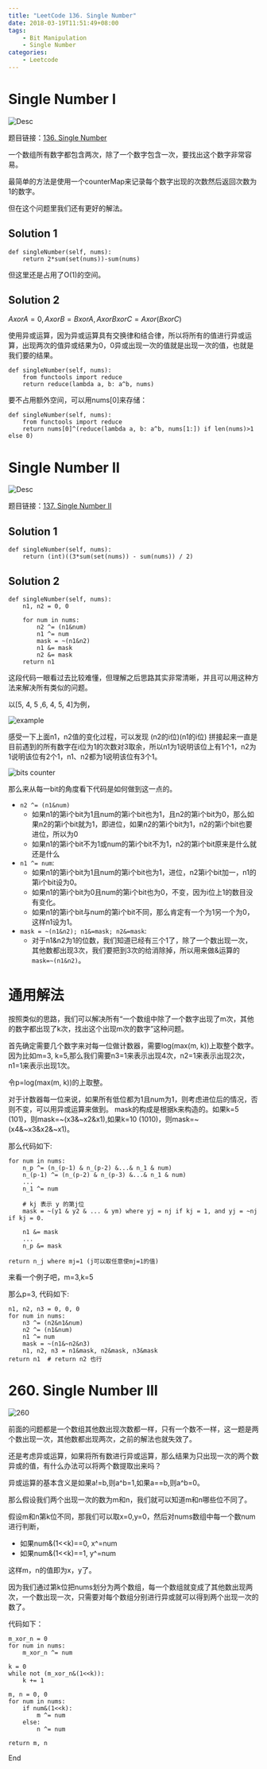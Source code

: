 ```yaml
---
title: "LeetCode 136. Single Number"
date: 2018-03-19T11:51:49+08:00
tags:
    - Bit Manipulation
    - Single Number
categories:
    - Leetcode
---
```


# Single Number I

![Desc](/images/leetcode/136_1.png)

题目链接：[136. Single Number](https://leetcode.com/problems/single-number/description/)

一个数组所有数字都包含两次，除了一个数字包含一次，要找出这个数字非常容易。

最简单的方法是使用一个counterMap来记录每个数字出现的次数然后返回次数为1的数字。

但在这个问题里我们还有更好的解法。

## Solution 1

```
def singleNumber(self, nums):
    return 2*sum(set(nums))-sum(nums)
```

但这里还是占用了O(1)的空间。

## Solution 2

$A xor A=0, A xor B=B xor A, A xor B xor C=A xor (B xor C)$

使用异或运算，因为异或运算具有交换律和结合律，所以将所有的值进行异或运算，出现两次的值异或结果为0，0异或出现一次的值就是出现一次的值，也就是我们要的结果。

```
def singleNumber(self, nums):
	from functools import reduce
    return reduce(lambda a, b: a^b, nums)
```

要不占用额外空间，可以用nums[0]来存储：

```
def singleNumber(self, nums):
    from functools import reduce
    return nums[0]^(reduce(lambda a, b: a^b, nums[1:]) if len(nums)>1 else 0)
```

# Single Number II

![Desc](/images/leetcode/137_1.png)

题目链接：[137. Single Number II](https://leetcode.com/problems/single-number-ii/description/)

## Solution 1

```
def singleNumber(self, nums):
    return (int)((3*sum(set(nums)) - sum(nums)) / 2)
```

## Solution 2

```
def singleNumber(self, nums):
    n1, n2 = 0, 0
    
    for num in nums:
        n2 ^= (n1&num)
        n1 ^= num
        mask = ~(n1&n2)
        n1 &= mask
        n2 &= mask
    return n1
```

这段代码一眼看过去比较难懂，但理解之后思路其实非常清晰，并且可以用这种方法来解决所有类似的问题。

以[5, 4, 5 ,6, 4, 5, 4]为例，

![example](/images/leetcode/137_2.png)

感受一下上面n1，n2值的变化过程，可以发现 (n2的i位)(n1的i位) 拼接起来一直是目前遇到的所有数字在i位为1的次数对3取余，所以n1为1说明该位上有1个1，n2为1说明该位有2个1，n1、n2都为1说明该位有3个1。

![bits counter](/images/leetcode/137_3.png)

那么来从每一bit的角度看下代码是如何做到这一点的。

* `n2 ^= (n1&num)`
	* 如果n1的第i个bit为1且num的第i个bit也为1，且n2的第i个bit为0，那么如果n2的第i个bit就为1，即进位，如果n2的第i个bit为1，n2的第i个bit也要进位，所以为0
	* 如果n1的第i个bit不为1或num的第i个bit不为1，n2的第i个bit原来是什么就还是什么
* `n1 ^= num`: 
	* 如果n1的第i个bit为1且num的第i个bit也为1，进位，n2第i个bit加一，n1的第i个bit设为0。
	* 如果n1的第i个bit为0且num的第i个bit也为0，不变，因为i位上1的数目没有变化。
	* 如果n1的第i个bit与num的第i个bit不同，那么肯定有一个为1另一个为0，这样n1设为1。
* `mask = ~(n1&n2); n1&=mask; n2&=mask`:
	* 对于n1&n2为1的位数，我们知道已经有三个1了，除了一个数出现一次，其他数都出现3次，我们要把到3次的给消除掉，所以用来做&运算的`mask=~(n1&n2)`。

# 通用解法

按照类似的思路，我们可以解决所有“一个数组中除了一个数字出现了m次，其他的数字都出现了k次，找出这个出现m次的数字”这种问题。

首先确定需要几个数字来对每一位做计数器，需要log(max(m, k))上取整个数字。因为比如m=3, k=5,那么我们需要n3=1来表示出现4次，n2=1来表示出现2次，n1=1来表示出现1次。

令p=log(max(m, k))的上取整。

对于计数器每一位来说，如果所有低位都为1且num为1，则考虑进位后的情况，否则不变，可以用异或运算来做到。
mask的构成是根据k来构造的。如果k=5 (101)，则mask=~(x3&~x2&x1),如果k=10 (1010)，则mask=~(x4&~x3&x2&~x1)。

那么代码如下:

```
for num in nums:
	n_p ^= (n_(p-1) & n_(p-2) &...& n_1 & num)
	n_(p-1) ^= (n_(p-2) & n_(p-3) &...& n_1 & num)
	...
	n_1 ^= num

	# kj 表示 y 的第j位
	mask = ~(y1 & y2 & ... & ym) where yj = nj if kj = 1, and yj = ~nj if kj = 0.

	n1 &= mask
	...
	n_p &= mask

return n_j where mj=1 (j可以取任意使mj=1的值)
```

来看一个例子吧，m=3,k=5

那么p=3, 代码如下:
```
n1, n2, n3 = 0, 0, 0
for num in nums:
	n3 ^= (n2&n1&num)
	n2 ^= (n1&num)
	n1 ^= num
	mask = ~(n1&~n2&n3)
	n1, n2, n3 = n1&mask, n2&mask, n3&mask
return n1  # return n2 也行
```

# 260. Single Number III

![260](/images/leetcode/260_1.png)

前面的问题都是一个数组其他数出现次数都一样，只有一个数不一样，这一题是两个数出现一次，其他数都出现两次，之前的解法也就失效了。

还是考虑异或运算，如果将所有数进行异或运算，那么结果为只出现一次的两个数异或的值，有什么办法可以将两个数提取出来吗？

异或运算的基本含义是如果a!=b,则a^b=1,如果a==b,则a^b=0。

那么假设我们两个出现一次的数为m和n，我们就可以知道m和n哪些位不同了。

假设m和n第k位不同，那我们可以取x=0,y=0，然后对nums数组中每一个数num进行判断，
* 如果num&(1<<k)==0, x^=num
* 如果num&(1<<k)==1, y^=num

这样m，n的值即为x，y了。

因为我们通过第k位把nums划分为两个数组，每一个数组就变成了其他数出现两次，一个数出现一次，只需要对每个数组分别进行异或就可以得到两个出现一次的数了。

代码如下：

```
m_xor_n = 0
for num in nums:
	m_xor_n ^= num

k = 0
while not (m_xor_n&(1<<k)):
	k += 1

m, n = 0, 0
for num in nums:
	if num&(1<<k):
		m ^= num
	else:
		n ^= num

return m, n
```

End